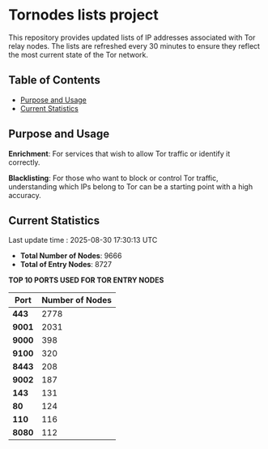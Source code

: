 # Tornodes lists project

This repository provides updated lists of IP addresses associated with Tor relay nodes. The lists are refreshed every 30 minutes to ensure they reflect the most current state of the Tor network.

## Table of Contents

- [Purpose and Usage](#purpose-and-usage)
- [Current Statistics](#current-statistics)


## Purpose and Usage

**Enrichment**: For services that wish to allow Tor traffic or identify it correctly.

**Blacklisting**: For those who want to block or control Tor traffic, understanding which IPs belong to Tor can be a starting point with a high accuracy.

## Current Statistics

Last update time : 2025-08-30 17:30:13 UTC

- **Total Number of Nodes**: 9666
- **Total of Entry Nodes**: 8727

**TOP 10 PORTS USED FOR TOR ENTRY NODES**

| **Port** | **Number of Nodes** |
|------|-----------------|
| **443**   | 2778  |
| **9001**   | 2031  |
| **9000**   | 398  |
| **9100**   | 320  |
| **8443**   | 208  |
| **9002**   | 187  |
| **143**   | 131  |
| **80**   | 124  |
| **110**   | 116  |
| **8080**   | 112  |

